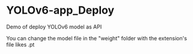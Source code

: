 # YOLOv6-app_Deploy

Demo of deploy YOLOv6 model as API

You can change the model file in the "weight" folder with the extension's file likes .pt
